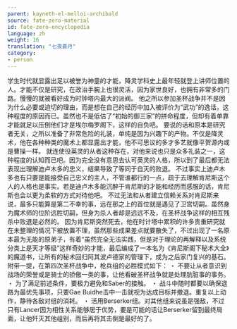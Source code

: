```yaml
---
parent: kayneth-el-melloi-archibald
source: fate-zero-material
id: fate-zero-encyclopedia
language: zh
weight: 16
translation: "七夜蒼月"
category:
- person
---
```


学生时代就显露出足以被誉为神童的才能，降灵学科史上最年轻就登上讲师位置的人。才能不仅是研究，在政治手腕上也很灵活，因为家世良好，也拥有非常多的门路。慢慢的就被看好成为时钟塔内最大的派阀。
他之所以参加圣杯战争并不是因为什么必要或迫切的理由，而是想在自己的经历中加入被评价为“武功”的逸话，这种程度的原因而已。虽然也不是低估了“初始的御三家”的拼命程度，但却有着单靠才能就足以压倒他们才是埃尔梅罗阁下，这样的自负吧。
要说的话和原本是研究者无关，之所以准备了非常危险的礼装，单纯是因为兴趣下的产物。不仅是降灵术，他在各种种类的魔术上都显露出才能，他不可思议的多才多艺就像平贺源内或是曹操一样。
就连使役英灵的从者这种存在，对他来说也只是众多礼装之一，这种程度的认知而已吧。因为完全没有意思去认可英灵的人格，所以到了最后都无法表现出理解迪卢木多的忠义，结果导致了等同于自灭的败退。
不过事实上迪卢木多也有只要是能接受自己忠义的主人，不管谁都行的一点，疏于去理解肯尼斯这个人的人格也是事实。若是迪卢木多能沉醉于肯尼斯的才能和经历而感服的话，肯尼斯也会以更为柔软的方式对待他吧。
不过无法和从者建立信赖关系对肯尼斯来说，最多只能算是第二不幸的事，远在那之上的首位就是遇见了卫宫切嗣。虽然身为魔术师的位阶远胜切嗣，但身为杀人者却是远远不及，在圣杯战争这样的相互残杀中败退是必然的。
因为肯尼斯突然死去，他在时计塔中累积的许多贵重研究就在未整理的情况下被放置不理，虽然那些成果差点就要散失了，不过出现了一名原本最为无能的原弟子，有着“虽然完全无法实践，但是对于理论的再解释以及系统分类上是天才等级”这样奇妙的才能，最后编成了一本名为《肯尼斯阁下秘术大全》的魔道书，让所有的秘术回归阿其波卢德家的管理下，成为之后家门复兴的基石。
附带一提，在第四次圣杯战争中，枪兵组的必胜模式如下：
・ 不要让从者意识到战场的荣誉或是骑士的骄傲一类的事，让他看破圣杯战争就是处理肮脏事的事务。
・ 为了满足前述条件，要极力避免和Saber的接触。
・ 战斗中随时都要以确保退路为最优先事项，只要Gae Buidhe击中一击就视为达成目标并撤退。重复以上动作，静待各敌对组的消耗。
・ 活用Berserker组。对其他组来说虽是强敌，不过只有Lancer因为相性关系能够居于优势，要是可能的话让Berserker留到最终局面，让他歼灭其他组别，而后再将其击倒是最好的了。
